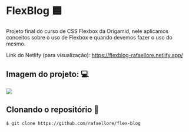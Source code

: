 # FlexBlog 🟦

Projeto final do curso de CSS Flexbox da Origamid, nele aplicamos conceitos sobre o uso de Flexbox e quando devemos fazer o uso do mesmo.

Link do Netlify (para visualização): https://flexblog-rafaellore.netlify.app/

## Imagem do projeto: 💻

<img src="https://i.imgur.com/krlXtLv.png">

## Clonando o repositório :rocket:
```bash
$ git clone https://github.com/rafaellore/flex-blog
```
